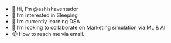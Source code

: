 - 👋 Hi, I’m @ashishaventador
- 👀 I’m interested in Sleeping
- 🌱 I’m currently learning DSA
- 💞️ I’m looking to collaborate on Marketing simulation via ML & AI
- 📫 How to reach me via email.

<!---
ashishaventador/ashishaventador is a ✨ special ✨ repository because its `README.md` (this file) appears on your GitHub profile.
You can click the Preview link to take a look at your changes.
--->
